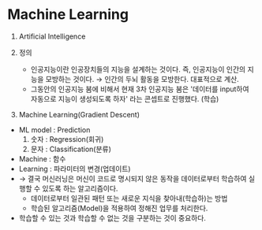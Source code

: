 # Machine Learning

1. Artificial Intelligence
  1. 정의
     - 인공지능이란 인공장치들의 지능을 설계하는 것이다. 즉, 인공지능이 인간의 지능을 모방하는 것이다. &rarr; 인간의 두뇌 활동을 모방한다. 대표적으로 계산.
     - 그동안의 인공지능 붐에 비해서 현재 3차 인공지능 붐은 '데이터를 input하여 자동으로 지능이 생성되도록 하자' 라는 콘셉트로 진행했다. (학습)

2. Machine Learning(Gradient Descent)
  - ML model : Prediction
    1. 숫자 : Regression(회귀)
    2. 문자 : Classification(분류)
  - Machine : 함수
  - Learning : 파라미터의 변경(업데이트)
  - &rarr; 결국 머신러닝은 머신이 코드로 명시되지 않은 동작을 데이터로부터 학습하여 실행할 수 있도록 하는 알고리즘이다.
    - 데이터로부터 일관된 패턴 또는 새로운 지식을 찾아내(학습하)는 방법
    - 학습된 알고리즘(Model)을 적용하여 정해진 업무를 처리한다.
  - 학습할 수 있는 것과 학습할 수 없는 것을 구분하는 것이 중요하다.

